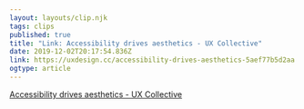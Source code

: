 ```yaml
---
layout: layouts/clip.njk 
tags: clips 
published: true 
title: "Link: Accessibility drives aesthetics - UX Collective" 
date: 2019-12-02T20:17:54.836Z 
link: https://uxdesign.cc/accessibility-drives-aesthetics-5aef77b5d2aa 
ogtype: article 
---
```

[Accessibility drives aesthetics - UX Collective](https://uxdesign.cc/accessibility-drives-aesthetics-5aef77b5d2aa) 
